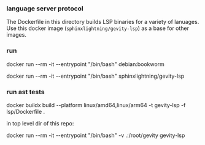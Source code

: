 ### language server protocol

The Dockerfile in this directory builds LSP binaries for a variety of lanuages. Use this docker image (`sphinxlightning/gevity-lsp`) as a base for other images.

### run

docker run --rm -it --entrypoint "/bin/bash" debian:bookworm

docker run --rm -it --entrypoint "/bin/bash" sphinxlightning/gevity-lsp

### run ast tests

docker buildx build --platform linux/amd64,linux/arm64 -t gevity-lsp -f lsp/Dockerfile .

in top level dir of this repo:

docker run --rm -it --entrypoint "/bin/bash" -v .:/root/gevity gevity-lsp

